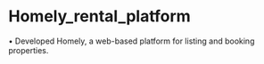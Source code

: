 # Homely_rental_platform
• Developed Homely, a web-based platform for listing and booking properties. 
